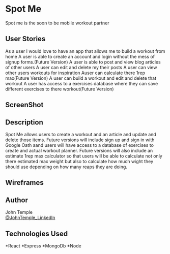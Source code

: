 # Spot Me

Spot me is the soon to be mobile workout partner

## User Stories
As a user I would love to have an app that allows me to build a workout from home
A user is able to create an account and login without the mess of signup forms.(Future Version)
A user is able to post and view blog articles of other users
A user can edit and delete my their posts
A user can view other users workouts for inspiration
Auser can calculate there 1rep max(Future Version)
A user can build a workout and edit and delete that workout
A user has access to a exercises database where they can save different exercises to there workout(Future Version)

## ScreenShot


## Description

Spot Me  allows users to create a workout and an article and update and delete those items.
Future versions will include sign up and sign in with Google Oath aand users will have access to a database of exercises to create and actual workout planner. Future versions will also include an estimate 1rep max calculator so that users will be able to calculate not only there estimated max weight but also to calculate how much wight they should use depending on how many reaps they are doing.

## Wireframes

## Author
John Temple  
[@JohnTemple_LinkedIn](https://www.linkedin.com/in/john-temple-dev/)

## Technologies Used
  *React
  *Express
  *MongoDb
  *Node
## 
  


